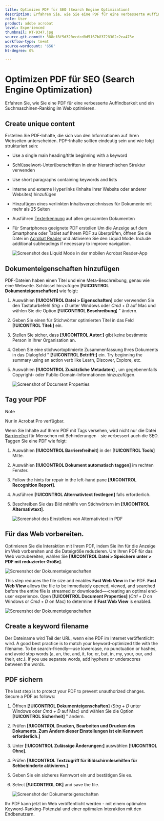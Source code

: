 ```yaml
---
title: Optimizen PDF für SEO (Search Engine Optimization)
description: Erfahren Sie, wie Sie eine PDF für eine verbesserte Auffindbarkeit und ein Suchmaschinen-Ranking im Web optimieren.
role: User
product: adobe acrobat
level: Experienced
thumbnail: KT-9347.jpg
source-git-commit: 388ef8f5d320ecdcd0d5167b83728302c2ea473e
workflow-type: tm+mt
source-wordcount: '656'
ht-degree: 0%

---
```


# Optimizen PDF für SEO (Search Engine Optimization)

Erfahren Sie, wie Sie eine PDF für eine verbesserte Auffindbarkeit und ein Suchmaschinen-Ranking im Web optimieren.

## Create unique content

Erstellen Sie PDF-Inhalte, die sich von den Informationen auf Ihren Webseiten unterscheiden. PDF-Inhalte sollten eindeutig sein und wie folgt strukturiert sein:

* Use a single main heading/title beginning with a keyword
* Schlüsselwort-Unterüberschriften in einer hierarchischen Struktur verwenden
* Use short paragraphs containing keywords and lists
* Interne und externe Hyperlinks (Inhalte Ihrer Website oder anderer Websites) hinzufügen
* Hinzufügen eines verlinkten Inhaltsverzeichnisses für Dokumente mit mehr als 25 Seiten
* Ausführen [Texterkennung](https://experienceleague.adobe.com/docs/document-cloud-learn/acrobat-learning/getting-started/scan-and-ocr.html) auf allen gescannten Dokumenten
* Für Smartphones geeignete PDF erstellen Um die Anzeige auf dem Smartphone oder Tablet auf Ihrem PDF zu überprüfen, öffnen Sie die Datei im [Acrobat Reader](https://www.adobe.com/acrobat/mobile/acrobat-reader.html) und aktivieren Sie den Liquid Mode. Include additional subheadings if necessary to improve navigation.

   ![Screenshot des Liquid Mode in der mobilen Acrobat Reader-App](../assets/optimizeseo1.png)

## Dokumenteigenschaften hinzufügen

PDF-Dateien haben einen Titel und eine Meta-Beschreibung, genau wie eine Webseite. Schlüssel hinzufügen **[!UICONTROL Dokumenteigenschaften]** wie folgt:

1. Auswählen **[!UICONTROL Datei > Eigenschaften]** oder verwenden Sie den Tastaturbefehl *Strg + D* unter Windows oder *Cmd + D* auf Mac und wählen Sie die Option **[!UICONTROL Beschreibung]** &quot; ändern.
1. Geben Sie einen für Stichwörter optimierten Titel in das Feld **[!UICONTROL Titel:]** ein.
1. Stellen Sie sicher, dass **[!UICONTROL Autor:]** gibt keine bestimmte Person in Ihrer Organisation an.
1. Geben Sie eine stichwortoptimierte Zusammenfassung Ihres Dokuments in das Dialogfeld &quot; **[!UICONTROL Betrifft:]** ein.
Try beginning the summary using an action verb like Learn, Discover, Explore, etc.
1. Auswählen **[!UICONTROL Zusätzliche Metadaten]** , um gegebenenfalls Copyright- oder Public-Domain-Informationen hinzuzufügen.

   ![Screenshot of Document Properties](../assets/optimizeseo2.png)

## Tag your PDF

>[!NOTE]
>
>Nur in Acrobat Pro verfügbar.

Wenn Sie Inhalte auf Ihrem PDF mit Tags versehen, wird nicht nur die Datei [Barrierefrei](https://experienceleague.adobe.com/docs/document-cloud-learn/acrobat-learning/advanced-tasks/accessibility.html) für Menschen mit Behinderungen - sie verbessert auch die SEO. Taggen Sie eine PDF wie folgt:

1. Auswählen **[!UICONTROL Barrierefreiheit]** in der **[!UICONTROL Tools]** Mitte.
1. Auswählen **[!UICONTROL Dokument automatisch taggen]** im rechten Fenster.
1. Follow the hints for repair in the left-hand pane **[!UICONTROL Recognition Report]**.
1. Ausführen **[!UICONTROL Alternativtext festlegen]** falls erforderlich.
1. Beschreiben Sie das Bild mithilfe von Stichwörtern im **[!UICONTROL Alternativtext]**.

   ![Screenshot des Einstellens von Alternativtext in PDF](../assets/optimizeseo3.png)

## Für das Web vorbereiten.

Optimieren Sie die Interaktion mit Ihrem PDF, indem Sie ihn für die Anzeige im Web vorbereiten und die Dateigröße reduzieren. Um Ihren PDF für das Web vorzubereiten, wählen Sie **[!UICONTROL Datei > Speichern unter > PDF mit reduzierter Größe]**.

![Screenshot der Dokumenteigenschaften](../assets/optimizeseo4.png)

This step reduces the file size and enables **Fast Web View** in the PDF. **Fast Web View** allows the file to be immediately opened, viewed, and searched before the entire file is streamed or downloaded—-creating an optimal end-user experience. Open **[!UICONTROL Document Properties]** (*Ctrl + D* on Windows or *Cmd + D* on Mac) to determine if **Fast Web View** is enabled.

![Screenshot der Dokumenteigenschaften](../assets/optimizeseo5.png)

## Create a keyword filename

Der Dateiname wird Teil der URL, wenn eine PDF im Internet veröffentlicht wird. A good best practice is to match your keyword-optimized title with the filename. To be search-friendly—use lowercase, no punctuation or hashes, and avoid stop words (a, an, the, and, it, for, or, but, in, my, your, our, and their, etc.). If you use separate words, add hyphens or underscores between the words.

## PDF sichern

The last step is to protect your PDF to prevent unauthorized changes. Secure a PDF as follows:

1. Öffnen **[!UICONTROL Dokumenteigenschaften]** (*Strg + D* unter Windows oder *Cmd + D* auf Mac) und wählen Sie die Option **[!UICONTROL Sicherheit]** &quot; ändern.
1. Prüfen **[!UICONTROL Drucken, Bearbeiten und Drucken des Dokuments. Zum Ändern dieser Einstellungen ist ein Kennwort erforderlich.]**
1. Unter **[!UICONTROL Zulässige Änderungen:]** auswählen **[!UICONTROL Ohne]**.
1. Prüfen **[!UICONTROL Textzugriff für Bildschirmlesehilfen für Sehbehinderte aktivieren.]**
1. Geben Sie ein sicheres Kennwort ein und bestätigen Sie es.
1. Select **[!UICONTROL OK]** and save the file.

   ![Screenshot der Dokumenteigenschaften](../assets/optimizeseo6.png)

Ihr PDF kann jetzt im Web veröffentlicht werden - mit einem optimalen Keyword-Ranking-Potenzial und einer optimalen Interaktion mit den Endbenutzern.